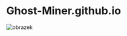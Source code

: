 # Ghost-Miner.github.io
![obrazek](https://github.com/Ghost-Miner/Ghost-Miner.github.io/assets/66090703/5abd617b-1972-4e5d-9dc8-cea9e2569547)

